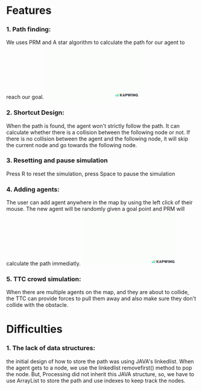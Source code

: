 #  Features

### 1. Path finding:
We uses PRM and A star algorithm to calculate the path for our agent to reach our goal.
<img src="pathfinding.gif" alt="drawing" width="50%"/> <br />
### 2. Shortcut Design:
When the path is found, the agent won't strictly follow the path. It can calculate whether there is a collision between the following node or not. If there is no collision between the agent and the following node, it will skip the current node and go towards the following node.
### 3. Resetting and pause simulation
Press R to reset the simulation, press Space to pause the simulation
### 4. Adding agents:
The user can add agent anywhere in the map by using the left click of their mouse. The new agent will be randomly given a goal point and PRM will calculate the path immediatly.
<img src="multiagent.gif" alt="drawing" width="50%"/> <br />
### 5. TTC crowd simulation:
When there are multiple agents on the map, and they are about to collide, the TTC can provide forces to pull them away and also make sure they don't collide with the obstacle.

# Difficulties
### 1. The lack of data structures:
the initial design of how to store the path was using JAVA's linkedlist. When the agent gets to a node, we use the linkedlist removefirst() method to pop the node. But, Processing did not inherit this JAVA structure, so, we have to use ArrayList to store the path and use indexes to keep track the nodes.


